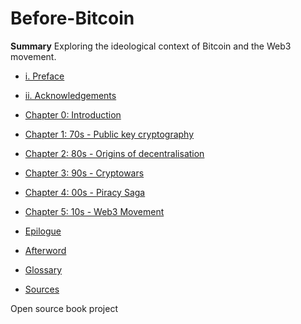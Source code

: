 # Before-Bitcoin

**Summary**
Exploring the ideological context of Bitcoin and the Web3 movement.

- [i. Preface](https://github.com/pet3r-pan/Before-Bitcoin/blob/master/chapter-i-PREFACE.md)
- [ii. Acknowledgements](https://github.com/pet3r-pan/Before-Bitcoin/blob/master/chapter-ii-ACKNOWLEDGEMENTS.md)
 
 - [Chapter 0: Introduction](https://github.com/pet3r-pan/Before-Bitcoin/blob/master/chapter-0-intro.md)
 - [Chapter 1: 70s - Public key cryptography](https://github.com/pet3r-pan/Before-Bitcoin/blob/master/chapter-1-70s.md)
 - [Chapter 2: 80s - Origins of decentralisation](https://github.com/pet3r-pan/Before-Bitcoin/blob/master/chapter-2-80s.md)
 - [Chapter 3: 90s - Cryptowars](https://github.com/pet3r-pan/Before-Bitcoin/blob/master/chapter-3-90s.md)
 - [Chapter 4: 00s - Piracy Saga](https://github.com/pet3r-pan/Before-Bitcoin/blob/master/chapter-4-00s.md)
 - [Chapter 5: 10s - Web3 Movement](https://github.com/pet3r-pan/Before-Bitcoin/blob/master/chapter-5-current.md)
 
 - [Epilogue](https://github.com/pet3r-pan/Before-Bitcoin/blob/master/chapter-p-epilogue.md)
 - [Afterword](https://github.com/pet3r-pan/Before-Bitcoin/blob/master/chapter-pp-afterword.md)
 - [Glossary](https://github.com/pet3r-pan/Before-Bitcoin/blob/master/chapter-ppp-glossary.md) 
 - [Sources](https://github.com/pet3r-pan/Before-Bitcoin/blob/master/chapter-pppp-sources)
 
 Open source book project

